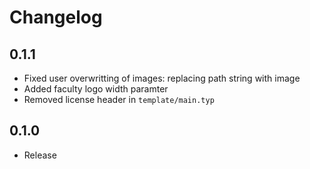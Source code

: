 <!--
SPDX-FileCopyrightText: 2025 Julien Rippinger <https://julienrippinger.eu>

SPDX-License-Identifier: MIT-0
-->

# Changelog

## 0.1.1

- Fixed user overwritting of images: replacing path string with image
- Added faculty logo width paramter
- Removed license header in `template/main.typ`

## 0.1.0

- Release
